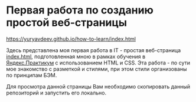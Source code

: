 # Первая работа по созданию простой веб-страницы

https://yuryavdeev.github.io/how-to-learn/index.html

Здесь представлена моя первая работа в IT - проcтая веб-страница [index.html](index.html), подготовленная мною в рамках обучения в [Яндекс.Практикум](https://praktikum.yandex.ru/) с использованием HTML и CSS.
Эта работа - по сути мое знакомство с разметкой и стилями, при этом стили организованы по принципам БЭМ.

Для просмотра данной страницы Вам необходимо скопировать данный репозиторий и запустить его локально.
